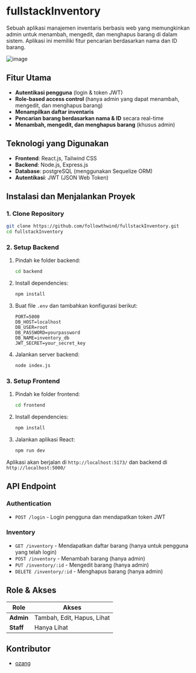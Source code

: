 # fullstackInventory

Sebuah aplikasi manajemen inventaris berbasis web yang memungkinkan admin untuk menambah, mengedit, dan menghapus barang di dalam sistem. Aplikasi ini memiliki fitur pencarian berdasarkan nama dan ID barang.

![image](https://github.com/user-attachments/assets/1b95483d-ada6-41b7-9f9c-246943a58f71)


## Fitur Utama
- **Autentikasi pengguna** (login & token JWT)
- **Role-based access control** (hanya admin yang dapat menambah, mengedit, dan menghapus barang)
- **Menampilkan daftar inventaris**
- **Pencarian barang berdasarkan nama & ID** secara real-time
- **Menambah, mengedit, dan menghapus barang** (khusus admin)

##  Teknologi yang Digunakan
- **Frontend**: React.js, Tailwind CSS
- **Backend**: Node.js, Express.js
- **Database**: postgreSQL (menggunakan Sequelize ORM)
- **Autentikasi**: JWT (JSON Web Token)

##  Instalasi dan Menjalankan Proyek

### 1. Clone Repository
```bash
git clone https://github.com/followthwind/fullstackInventory.git
cd fullstackInventory
```

### 2. Setup Backend
1. Pindah ke folder backend:
   ```bash
   cd backend
   ```
2. Install dependencies:
   ```bash
   npm install
   ```
3. Buat file `.env` dan tambahkan konfigurasi berikut:
   ```env
   PORT=5000
   DB_HOST=localhost
   DB_USER=root
   DB_PASSWORD=yourpassword
   DB_NAME=inventory_db
   JWT_SECRET=your_secret_key
   ```
4. Jalankan server backend:
   ```bash
   node index.js
   ```

### 3. Setup Frontend
1. Pindah ke folder frontend:
   ```bash
   cd frontend
   ```
2. Install dependencies:
   ```bash
   npm install
   ```
3. Jalankan aplikasi React:
   ```bash
   npm run dev
   ```

Aplikasi akan berjalan di `http://localhost:5173/` dan backend di `http://localhost:5000/`

##  API Endpoint
### **Authentication**
- `POST /login` - Login pengguna dan mendapatkan token JWT

### **Inventory**
- `GET /inventory` - Mendapatkan daftar barang (hanya untuk pengguna yang telah login)
- `POST /inventory` - Menambah barang (hanya admin)
- `PUT /inventory/:id` - Mengedit barang (hanya admin)
- `DELETE /inventory/:id` - Menghapus barang (hanya admin)

##  Role & Akses
| Role  | Akses |
|--------|-------|
| **Admin** | Tambah, Edit, Hapus, Lihat |
| **Staff** | Hanya Lihat |

##  Kontributor
- [ozang](https://github.com/followthwind)



